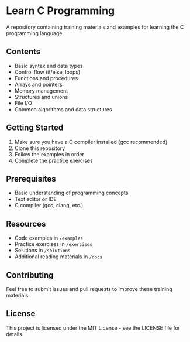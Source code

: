 # Learn C Programming

A repository containing training materials and examples for learning the C programming language.

## Contents

- Basic syntax and data types
- Control flow (if/else, loops)
- Functions and procedures 
- Arrays and pointers
- Memory management
- Structures and unions
- File I/O
- Common algorithms and data structures

## Getting Started

1. Make sure you have a C compiler installed (gcc recommended)
2. Clone this repository
3. Follow the examples in order
4. Complete the practice exercises

## Prerequisites

- Basic understanding of programming concepts
- Text editor or IDE
- C compiler (gcc, clang, etc.)

## Resources

- Code examples in `/examples`
- Practice exercises in `/exercises` 
- Solutions in `/solutions`
- Additional reading materials in `/docs`

## Contributing

Feel free to submit issues and pull requests to improve these training materials.

## License

This project is licensed under the MIT License - see the LICENSE file for details.